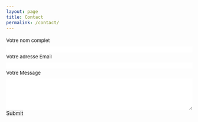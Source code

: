 ```yaml
---
layout: page
title: Contact
permalink: /contact/
---
```

<form id="fs-frm" name="simple-contact-form" accept-charset="utf-8" action="https://formspree.io/f/xvoeyjdo" method="post">
  <fieldset id="fs-frm-inputs">
    <label for="full-name">Votre nom complet</label>
    <input type="text" name="name" id="full-name">
    <label for="email-address">Votre adresse Email</label>
    <input type="email" name="_replyto" id="email-address" required="">
    <label for="message">Votre Message</label>
    <textarea rows="5" name="message" id="message" required=""></textarea>
    <input type="hidden" name="_subject" id="email-subject" value="Contact Form Submission">
  </fieldset>
  <input type="submit" value="Submit">
</form><style>
#fs-frm input,
#fs-frm select,
#fs-frm textarea,
#fs-frm fieldset,
#fs-frm optgroup,
#fs-frm label,
#fs-frm #card-element:disabled {
  font-family: inherit;
  font-size: 100%;
  color: inherit;
  border: none;
  border-radius: 0;
  display: block;
  width: 100%;
  padding: 0;
  margin: 0;
  -webkit-appearance: none;
  -moz-appearance: none;
}
#fs-frm label,
#fs-frm legend,
#fs-frm ::placeholder {
  font-size: .825rem;
  margin-bottom: .5rem;
  padding-top: .2rem;
  display: flex;
  align-items: baseline;
}

/* border, padding, margin, width */
#fs-frm input,
#fs-frm select,
#fs-frm textarea,
#fs-frm #card-element {
border: 1px solid rgba(0,0,0,0.2);
background-color: rgba(255,255,255,0.9);
padding: .75em 1rem;
margin-bottom: 1.5rem;
}
#fs-frm input:focus,
#fs-frm select:focus,
#fs-frm textarea:focus {
background-color: white;
outline-style: solid;
outline-width: thin;
outline-color: gray;
outline-offset: -1px;
}
#fs-frm [type="text"],
#fs-frm [type="email"] {
width: 100%;
}
#fs-frm [type="button"],
#fs-frm [type="submit"],
#fs-frm [type="reset"] {
width: auto;
cursor: pointer;
-webkit-appearance: button;
-moz-appearance: button;
appearance: button;
}
#fs-frm [type="button"]:focus,
#fs-frm [type="submit"]:focus,
#fs-frm [type="reset"]:focus {
outline: none;
}
#fs-frm [type="submit"],
#fs-frm [type="reset"] {
margin-bottom: 0;
}
#fs-frm select {
text-transform: none;
}

#fs-frm [type="checkbox"] {
-webkit-appearance: checkbox;
-moz-appearance: checkbox;
appearance: checkbox;
display: inline-block;
width: auto;
margin: 0 .5em 0 0 !important;
}

#fs-frm [type="radio"] {
-webkit-appearance: radio;
-moz-appearance: radio;
appearance: radio;
}

/* address, locale */
#fs-frm fieldset.locale input[name="city"],
#fs-frm fieldset.locale select[name="state"],
#fs-frm fieldset.locale input[name="postal-code"] {
display: inline;
}
#fs-frm fieldset.locale input[name="city"] {
width: 52%;
}
#fs-frm fieldset.locale select[name="state"],
#fs-frm fieldset.locale input[name="postal-code"] {
width: 20%;
}
#fs-frm fieldset.locale input[name="city"],
#fs-frm fieldset.locale select[name="state"] {
margin-right: 3%;
}
</style>




